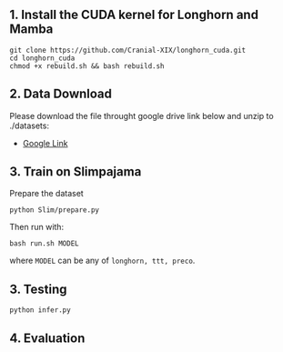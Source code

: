 ## 1. Install the CUDA kernel for Longhorn and Mamba
```
git clone https://github.com/Cranial-XIX/longhorn_cuda.git
cd longhorn_cuda
chmod +x rebuild.sh && bash rebuild.sh
```

## 2. Data Download
Please download the file throught google drive link below and unzip to ./datasets:
- [Google Link](https://drive.google.com/drive/folders/19KwnEuuf3sfST8nIfoRlUZX6r8GnEGnx?usp=drive_link)

## 3. Train on Slimpajama

Prepare the dataset
```
python Slim/prepare.py
```

Then run with:
```
bash run.sh MODEL
```
where `MODEL` can be any of `longhorn, ttt, preco`.

## 3. Testing
```
python infer.py
```

## 4. Evaluation







